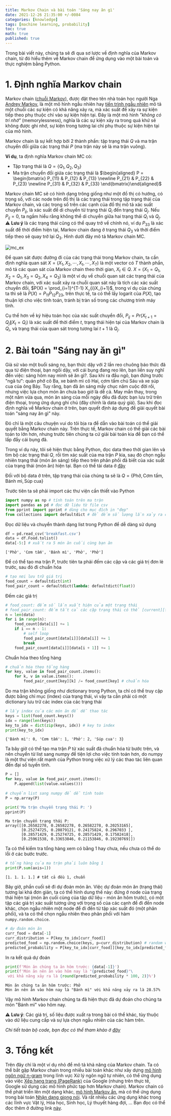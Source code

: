 ```yaml
---
title: Markov Chain và bài toán 'Sáng nay ăn gì'
date: 2021-12-26 21:35:00 +/-0084
categories: [knowledge]
tags: [machine learning, probability]
toc: true
math: true
published: true
---
```


Trong bài viết này, chúng ta sẽ đi qua sơ lược về định nghĩa của Markov chain, từ đó hiểu thêm về Markov chain để ứng dụng vào một bài toán và thực nghiệm bằng Python.

# 1. Định nghĩa Markov chain

Markov chain (<a href="https://en.wikipedia.org/wiki/Markov_chain" target="_blank">chuỗi Markov</a>), được đặt theo tên nhà toán học người Nga <a href="https://en.wikipedia.org/wiki/Andrey_Markov" target="_blank">Andrey Markov</a>, là một mô hình ngẫu nhiên hay <a href="https://en.wikipedia.org/wiki/Stochastic_process" target="_blank">tiến trình ngẫu nhiên</a> mô tả một chuỗi các sự kiện có khả năng xảy ra, mà xác suất để xảy ra sự kiện tiếp theo phụ thuộc chỉ vào sự kiện hiện tại. Đây là một mô hình *"không có trí nhớ"* (memorylessness), nghĩa là các sự kiện xảy ra trong quá khứ sẽ không được ghi nhớ, sự kiện trong tương lai chỉ phụ thuộc sự kiện hiện tại của mô hình.

Markov chain là sự kết hợp bởi 2 thành phần: tập trạng thái $Q$ và ma trận chuyển đổi giữa các trạng thái $P$ (ma trận này sẽ là ma trận vuông).

**Ví dụ**, ta định nghĩa Markov chain $\text{MC}$ có:
- Tập trạng thái là $Q = \{ Q_1, Q_2, Q_3 \}$
- Ma trận chuyển đổi giứa các trạng thái là $\begin{aligned} P = \begin{bmatrix} P_{11} & P_{12} & P_{13} \newline P_{21} & P_{22} & P_{23} \newline P_{31} & P_{32} & P_{33} \end{bmatrix}\end{aligned}$ 

Markov chain $\text{MC}$ sẽ có hình dạng trông giống như một đồ thị có hướng, có trọng số, với các node trên đồ thị là các trạng thái trong tập trạng thái của Markov chain, và các trọng số trên các cạnh của đồ thị mô tả xác suất chuyển $P_{ij}$, là xác suất để di chuyển từ trạng thái $Q_i$ đến trạng thái $Q_j$. Nếu $P_{ij} = 0$, ta ngầm hiểu rằng không thể di chuyển giữa hai trạng thái $Q_i$ và $Q_j$. ⚠️ **Lưu ý** là các trạng thái cũng có thể quay trở về chính nó, ví dụ $P_{33}$ là xác suất để thời điểm hiện tại, Markov chain đang ở trạng thái $Q_3$ và thời điểm tiếp theo sẽ quay trở lại $Q_3$. Hình dưới đây mô tả Markov chain $\text{MC}$.

<img src="/assets/markov_chain/mc_ex.png" alt="mc_ex" />

Để quan sát được đường đi của các trạng thái trong Markov chain, ta cần định nghĩa quan sát $X = (X_1, X_2, \cdots, X_t, \cdots, X_T)$ là một vector có $T$ thành phần, mô tả các quan sát của Markov chain theo thời gian, $X_t \in Q$. $X=(X_1 = Q_1, X_2 = Q_1, X_3 = Q_2, X_4 = Q_3)$ là một ví dụ về chuỗi quan sát các trạng thái của Markov chain, với xác suất xảy ra chuỗi quan sát này là tích các xác suất chuyển đổi, $P(X) = \prod_{i=1}^{T-1} X_{i}X_{i+1}$, trong ví dụ của chúng ta thì sẽ là $P(X) = P_{11}P_{12}P_{23}$, trên thực tế, ta có thể lấy logarit của $P(X)$, tạo thuận lợi cho việc tính toán, tránh bị tràn số trong các chương trình máy tính.

Cụ thể hơn về ký hiệu toán học của xác suất chuyển đổi, $P_{ij}=Pr(X_{t+1} = Q_j\|X_t = Q_i)$ là xác suất để thời điểm $t$, trạng thái hiện tại của Markov chain là $Q_i$, và trạng thái của quan sát trong tương lai $t+1$ là $Q_{j}$.

# 2. Bài toán "Sáng nay ăn gì"

Giả sử vào một buổi sáng nọ, bạn thức dậy với 2 lần reo chuông báo thức đã qua từ điện thoại, bạn ngồi dậy, với cái bụng đang reo lên, bạn liền suy nghĩ đến việc: sáng hôm nay mình sẽ ăn gì?. Sau khi ra đầu ngõ, bạn đứng trước "ngã tư": quán phở cô Ba, xe bánh mì cô Hai, cơm tấm chú Sáu và xe súp cua của ông Bảy. Tuy rằng, bạn đã ăn sáng mấy chục năm cuộc đời rồi, nhưng việc lựa chọn món ăn chưa bao giờ là dễ cả. May mắn thay, trong một năm vừa qua, món ăn sáng của mỗi ngày đều đã được bạn lưu trữ trên điện thoại, trong ứng dụng ghi chú (đây chính là data quý giá). Sau khi đọc định nghĩa về Markov chain ở trên, bạn quyết định áp dụng để giải quyết bài toán "sáng nay ăn gì" này.

Đó chỉ là một câu chuyện vui do tôi bịa ra để dẫn vào bài toán có thể giải quyết bằng Markov chain này. Trên thực tế, Markov chain có thể giải các bài toán to lớn hơn, nhưng trước tiên chúng ta cứ giải bài toán kia để bạn có thể lấp đầy cái bụng đã.

Trong ví dụ này, tôi sẽ hiện thực bằng Python, đọc data theo thời gian lên và tìm bộ các trạng thái $Q$, rồi tìm xác suất của ma trận $P$ kia, sau đó chọn ngẫu nhiên trạng thái (món ăn sáng) tiếp theo trên phân phối đã biết của xác suất của trạng thái (món ăn) hiện tại. Bạn có thể tải data ở <a href="https://github.com/tuanio/tuanio.github.io/blob/main/assets/markov_chain/code/breakfast.csv" target="_blank">đây</a>

Đối với bộ data ở trên, tập trạng thái của chúng ta sẽ là $Q=\{\text{Phở}, \text{Cơm tấm}, \text{Bánh mì}, \text{Súp cua}\}$

Trước tiên ta sẽ phải import các thư viện cần thiết vào Python

````python
import numpy as np # tính toán trên ma trận
import pandas as pd # đọc dữ liệu từ file csv
from pprint import pprint # dùng cho mục đích in "đẹp"
from collections import defaultdict # để đếm số lượng lần xảy ra của các trạng thái (đơn lẻ và cặp)
````

Đọc dữ liệu và chuyển thành dạng list trong Python để dễ dàng sử dụng 

````python
df = pd.read_csv('breakfast.csv')
data = df.Food.tolist()
data[-5:] # xuất ra 5 món ăn cuối cùng bạn ăn
````
````plain
['Phở', 'Cơm tấm', 'Bánh mì', 'Phở', 'Phở']
````

Để có thể tạo ma trận P, trước tiên ta phải đếm các cặp và các giá trị đơn lẻ trước, sau đó đi chuẩn hóa
````python
# tạo nơi lưu trữ giá trị
food_count = defaultdict(int)
food_pair_count = defaultdict(lambda: defaultdict(float))
````

Đếm các giá trị
````python
# food_count: đếm số lần xuất hiện của một trạng thái
# food_pair_count: đếm tất cả các cặp trạng thái có thể [current][future]
n = len(data)
for i in range(n):
    food_count[data[i]] += 1
    if i == n - 1:
        # self loop
        food_pair_count[data[i]][data[i]] += 1
        break
    food_pair_count[data[i]][data[i + 1]] += 1
````

Chuẩn hóa theo tổng hàng
````python
# chuẩn hóa theo tổng hàng
for key, value in food_pair_count.items():
    for k, v in value.items():
        food_pair_count[key][k] /= food_count[key] # chuẩn hóa
````

Do ma trận không giống như dictionary trong Python, ta chỉ có thể truy cập được bằng chỉ mục (index) của trạng thái, vì vậy ta cần phải có một dictionary lưu trữ các index của các trạng thái
````python
# lấy index của các món ăn để dễ thao tác
keys = list(food_count.keys())
idx = range(len(keys))
key_to_idx = dict(zip(keys, idx)) # key to index
print(key_to_idx)
````
````plain
{'Bánh mì': 0, 'Cơm tấm': 1, 'Phở': 2, 'Súp cua': 3}
````

Ta bây giờ có thể tạo ma trận $P$ từ xác suất đã chuẩn hóa từ bước trên, và nên chuyển từ list sang numpy để tiện lợi cho việc tính toán hơn, do numpy là một thư viện rất mạnh của Python trong việc xử lý các thao tác liên quan đến đại số tuyến tính.
````python
P = []
for key, value in food_pair_count.items():
    P.append(list(value.values()))
        
# chuyển list sang numpy để dễ tính toán
P = np.array(P)

print('Ma trận chuyển trạng thái P: ')
pprint(P)
````
````plain
Ma trận chuyển trạng thái P: 
array([[0.26582278, 0.26582278, 0.26582278, 0.20253165],
       [0.25274725, 0.20879121, 0.24175824, 0.2967033 ],
       [0.28571429, 0.25274725, 0.28571429, 0.17582418],
       [0.25961538, 0.33653846, 0.21153846, 0.19230769]])
````

Ta có thể kiểm tra tổng hàng xem có bằng $1$ hay chưa, nếu chưa có thể do lỗi ở các bước trước.
````python
# tổng hàng của ma trận phải luôn bằng 1
print(P.sum(axis=1))
````
````plain
[1. 1. 1. 1.] # tất cả đều 1, chuẩn 
````

Bây giờ, phần cuối sẽ đi dự đoán món ăn. Việc dự đoán món ăn (trạng thái) tương lai khá đơn giản, ta có thể hình dung thế này: đứng ở node của trạng thái hiện tại (món ăn cuối cùng của tập dữ liệu - món ăn hôm trước), có một tập các giá trị xác suất tương ứng với trọng số của các cạnh để đi đến node khác, chọn ngẫu nhiên một node để đi đến từ tập xác suất đó (một phân phối), và ta có thể chọn ngẫu nhiên theo phân phối với hàm `numpy.random.choice`.
````python
# dự đoán món ăn 
curr_food = data[-1]
curr_distribution = P[key_to_idx[curr_food]]
predicted_food = np.random.choice(keys, p=curr_distribution) # random walk with known distribution
predicted_probability = P[key_to_idx[curr_food]][key_to_idx[predicted_food]]
````

In ra kết quả dự đoán
````python
print(f'Món ăn chúng ta ăn hôm trước: {data[-1]}')
print(f'Món ăn nên ăn vào hôm nay là "{predicted_food}"\
 với khả năng xảy ra là {round(predicted_probability * 100, 2)}%')
````
````plain
Món ăn chúng ta ăn hôm trước: Phở
Món ăn nên ăn vào hôm nay là "Bánh mì" với khả năng xảy ra là 28.57%
````

Vậy mô hình Markov chain chúng ta đã hiện thực đã dự đoán cho chúng ta món "Bánh mì" vào hôm nay.

⚠️ **Lưu ý**: Các giá trị, số liệu được xuất ra trong bài có thể khác, tùy thuộc vào dữ liệu cung cấp và sự lựa chọn ngẫu nhiên của các hàm trên.

*Chi tiết toàn bộ code, bạn đọc có thể tham khảo ở <a href="https://github.com/tuanio/tuanio.github.io/blob/main/assets/markov_chain/code/main.ipynb" target="_blank">đây</a>*

# 3. Tổng kết

Trên đây chỉ là một ví dụ nhỏ để mô tả khả năng của Markov chain. Ta có thể bắt gặp Markov chain trong nhiều bài toán khác như xây dựng <a href="https://en.wikipedia.org/wiki/N-gram" target="_blank">mô hình ngôn ngữ n-gram</a> trong lĩnh vực Xử lý ngôn ngữ tự nhiên, có thể ứng dụng vào việc <a href="https://en.wikipedia.org/wiki/PageRank" target="_blank">Xếp hạng trang (PageRank)</a> của Google (nhưng trên thực tế, Google sử dụng các mô hình phức tạp hơn Markov chain). Markov chain có thể phát triển lên một dạng khác, <a href="https://en.wikipedia.org/wiki/Hidden_Markov_model" target="_blank">mô hình Markov ẩn</a>, mà có thể ứng dụng trong bài toán <a href="https://en.wikipedia.org/wiki/Speech_recognition" target="_blank">Nhận dạng giọng nói</a>. Và rất nhiều các ứng dụng khác trong các lĩnh vực Vật lý, Hóa học, Sinh học, Lý thuyết hàng đợi, ... Bạn đọc có thể đọc thêm ở đường link <a href="https://en.wikipedia.org/wiki/Markov_chain" target="_bank">này</a>.